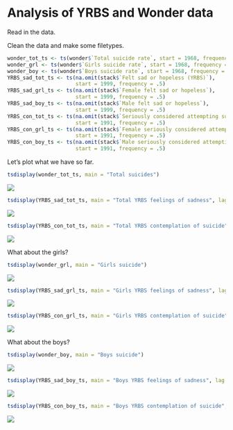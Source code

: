Analysis of YRBS and Wonder data
================

Read in the data.

Clean the data and make some filetypes.

``` r
wonder_tot_ts <- ts(wonder$`Total suicide rate`, start = 1968, frequency = 1)
wonder_grl <- ts(wonder$`Girls suicide rate`, start = 1968, frequency = 1)
wonder_boy <- ts(wonder$`Boys suicide rate`, start = 1968, frequency = 1)
YRBS_sad_tot_ts <- ts(na.omit(stack$`Felt sad or hopeless (YRBS)`),
                      start = 1999, frequency = .5)
YRBS_sad_grl_ts <- ts(na.omit(stack$`Female felt sad or hopeless`),
                      start = 1999, frequency = .5)
YRBS_sad_boy_ts <- ts(na.omit(stack$`Male felt sad or hopeless`),
                      start = 1999, frequency = .5)
YRBS_con_tot_ts <- ts(na.omit(stack$`Seriously considered attempting suicide (YRBS)`),
                      start = 1991, frequency = .5)
YRBS_con_grl_ts <- ts(na.omit(stack$`Female seriously considered attempting suicide (YRBS)`),
                      start = 1991, frequency = .5)
YRBS_con_boy_ts <- ts(na.omit(stack$`Male seriously considered attempting suicide`),
                      start = 1991, frequency = .5)
```

Let’s plot what we have so far.

``` r
tsdisplay(wonder_tot_ts, main = "Total suicides")
```

![](YRBS+Wonder_files/figure-gfm/plot%20first-1.png)<!-- -->

``` r
tsdisplay(YRBS_sad_tot_ts, main = "Total YRBS feelings of sadness", lag.max=10)
```

![](YRBS+Wonder_files/figure-gfm/plot%20first-2.png)<!-- -->

``` r
tsdisplay(YRBS_con_tot_ts, main = "Total YRBS contemplation of suicide", lag.max=10)
```

![](YRBS+Wonder_files/figure-gfm/plot%20first-3.png)<!-- -->

What about the girls?

``` r
tsdisplay(wonder_grl, main = "Girls suicide")
```

![](YRBS+Wonder_files/figure-gfm/plot%20girls-1.png)<!-- -->

``` r
tsdisplay(YRBS_sad_grl_ts, main = "Girls YRBS feelings of sadness", lag.max=10)
```

![](YRBS+Wonder_files/figure-gfm/plot%20girls-2.png)<!-- -->

``` r
tsdisplay(YRBS_con_grl_ts, main = "Girls YRBS contemplation of suicide", lag.max=10)
```

![](YRBS+Wonder_files/figure-gfm/plot%20girls-3.png)<!-- -->

What about the boys?

``` r
tsdisplay(wonder_boy, main = "Boys suicide")
```

![](YRBS+Wonder_files/figure-gfm/plot%20boys-1.png)<!-- -->

``` r
tsdisplay(YRBS_sad_boy_ts, main = "Boys YRBS feelings of sadness", lag.max=10)
```

![](YRBS+Wonder_files/figure-gfm/plot%20boys-2.png)<!-- -->

``` r
tsdisplay(YRBS_con_boy_ts, main = "Boys YRBS contemplation of suicide", lag.max=10)
```

![](YRBS+Wonder_files/figure-gfm/plot%20boys-3.png)<!-- -->
